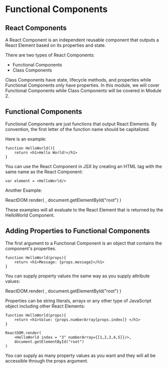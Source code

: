 # Functional Components

## React Components

A React Component is an independent reusable component that outputs a React Element based on its properties and state.

There are two types of React Components:

   - Functional Components
   - Class Components

Class Components have state, lifecycle methods, and properties while Functional Components only have properties. In this module, we will cover Functional Components while Class Components will be covered in Module 2.
## Functional Components

Functional Components are just functions that output React Elements. By convention, the first letter of the function name should be capitalized.

Here is an example:

    function HelloWorld(){
        return <h1>Hello World!</h1>
    }

You can use the React Component in JSX by creating an HTML tag with the same name as the React Component:

    var element = <HelloWorld/>

Another Example:

   ReactDOM.render(
        <HelloWorld/>,
        document.getElementById("root")
    )

These examples will all evaluate to the React Element that is returned by the HelloWorld Component.
## Adding Properties to Functional Components

The first argument to a Functional Component is an object that contains the component's properties.

    function HelloWorld(props){
        return <h1>Message: {props.message}</h1>
    }

You can supply property values the same way as you supply attribute values:

   ReactDOM.render(
        <HelloWorld message="Hello World!"/>,
        document.getElementById("root")
    )

Properties can be string literals, arrays or any other type of JavaScript object including other React Elements:

    function HelloWorld(props){
        return <h1>Value: {props.numberArray[props.index]} </h1>
    }

    ReactDOM.render(
        <HelloWorld index = "3" numberArray={[1,2,3,4,5]}/>,
        document.getElementById("root")
    )

You can supply as many property values as you want and they will all be accessible through the props argument.
